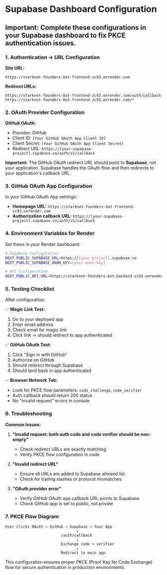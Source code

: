 # Supabase Dashboard Configuration

## Important: Complete these configurations in your Supabase dashboard to fix PKCE authentication issues.

### 1. Authentication → URL Configuration

**Site URL:**
```
https://starknet-founders-bot-frontend-zc93.onrender.com
```

**Redirect URLs:**
```
https://starknet-founders-bot-frontend-zc93.onrender.com/auth/callback
https://starknet-founders-bot-frontend-zc93.onrender.com/*
```

### 2. OAuth Provider Configuration

**GitHub OAuth:**
- Provider: GitHub
- Client ID: `[Your GitHub OAuth App Client ID]`
- Client Secret: `[Your GitHub OAuth App Client Secret]`
- Redirect URL: `https://[your-supabase-project].supabase.co/auth/v1/callback`

**Important:** The GitHub OAuth redirect URL should point to **Supabase**, not your application. Supabase handles the OAuth flow and then redirects to your application's callback URL.

### 3. GitHub OAuth App Configuration

In your GitHub OAuth App settings:
- **Homepage URL:** `https://starknet-founders-bot-frontend-zc93.onrender.com`
- **Authorization callback URL:** `https://[your-supabase-project].supabase.co/auth/v1/callback`

### 4. Environment Variables for Render

Set these in your Render dashboard:

```bash
# Supabase Configuration
NEXT_PUBLIC_SUPABASE_URL=https://[your-project].supabase.co
NEXT_PUBLIC_SUPABASE_ANON_KEY=[your-anon-key]

# API Configuration  
NEXT_PUBLIC_API_URL=https://starknet-founders-bot-backend-zc93.onrender.com
```

### 5. Testing Checklist

After configuration:

✅ **Magic Link Test:**
1. Go to your deployed app
2. Enter email address
3. Check email for magic link
4. Click link → should redirect to app authenticated

✅ **GitHub OAuth Test:**
1. Click "Sign in with GitHub"
2. Authorize on GitHub
3. Should redirect through Supabase
4. Should land back in app authenticated

✅ **Browser Network Tab:**
- Look for PKCE flow parameters: `code_challenge`, `code_verifier`
- Auth callback should return 200 status
- No "invalid request" errors in console

### 6. Troubleshooting

**Common Issues:**

1. **"Invalid request: both auth code and code verifier should be non-empty"**
   - Check redirect URLs are exactly matching
   - Verify PKCE flow configuration in code

2. **"Invalid redirect URL"**
   - Ensure all URLs are added to Supabase allowed list
   - Check for trailing slashes or protocol mismatches

3. **"OAuth provider error"**
   - Verify GitHub OAuth app callback URL points to Supabase
   - Check GitHub app is set to public, not private

### 7. PKCE Flow Diagram

```
User clicks OAuth → GitHub → Supabase → Your App
                                ↓
                         /auth/callback
                                ↓
                         Exchange code + verifier
                                ↓
                         Redirect to main app
```

This configuration ensures proper PKCE (Proof Key for Code Exchange) flow for secure authentication in production environments.